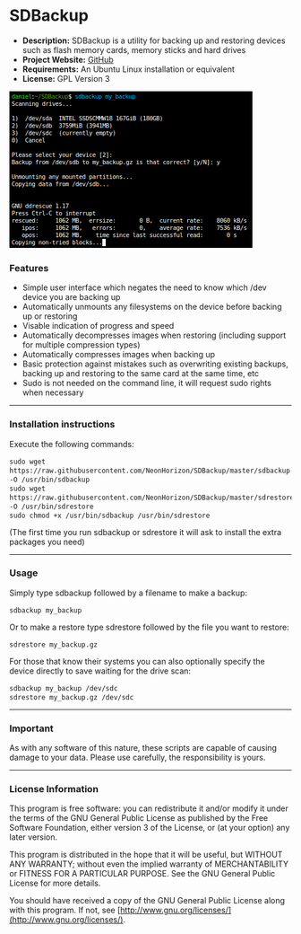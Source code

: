 SDBackup
========

- **Description:** SDBackup is a utility for backing up and restoring devices such as flash memory cards, memory sticks and hard drives
- **Project Website:** [GitHub](https://github.com/NeonHorizon/SDBackup)
- **Requirements:** An Ubuntu Linux installation or equivalent
- **License:** GPL Version 3

![example](https://raw.githubusercontent.com/NeonHorizon/SDBackup/master/pics/example.png)

### Features
- Simple user interface which negates the need to know which /dev device you are backing up
- Automatically unmounts any filesystems on the device before backing up or restoring
- Visable indication of progress and speed
- Automatically decompresses images when restoring (including support for multiple compression types)
- Automatically compresses images when backing up
- Basic protection against mistakes such as overwriting existing backups, backing up and restoring to the same card at the same time, etc
- Sudo is not needed on the command line, it will request sudo rights when necessary

---

### Installation instructions

Execute the following commands:
```
sudo wget https://raw.githubusercontent.com/NeonHorizon/SDBackup/master/sdbackup -O /usr/bin/sdbackup
sudo wget https://raw.githubusercontent.com/NeonHorizon/SDBackup/master/sdrestore -O /usr/bin/sdrestore
sudo chmod +x /usr/bin/sdbackup /usr/bin/sdrestore
```

(The first time you run sdbackup or sdrestore it will ask to install the extra packages you need)

---

### Usage

Simply type sdbackup followed by a filename to make a backup:
```
sdbackup my_backup
```

Or to make a restore type sdrestore followed by the file you want to restore:
```
sdrestore my_backup.gz
```

For those that know their systems you can also optionally specify the device directly to save waiting for the drive scan:
```
sdbackup my_backup /dev/sdc
sdrestore my_backup.gz /dev/sdc
```

---

### Important

As with any software of this nature, these scripts are capable of causing damage to your data. Please use carefully, the responsibility is yours.

---

### License Information

This program is free software: you can redistribute it and/or modify it under the terms of the GNU General Public License as published by the Free Software Foundation, either version 3 of the License, or (at your option) any later version.

This program is distributed in the hope that it will be useful, but WITHOUT ANY WARRANTY; without even the implied warranty of MERCHANTABILITY or FITNESS FOR A PARTICULAR PURPOSE.  See the GNU General Public License for more details.

You should have received a copy of the GNU General Public License along with this program.  If not, see [http://www.gnu.org/licenses/](http://www.gnu.org/licenses/).


